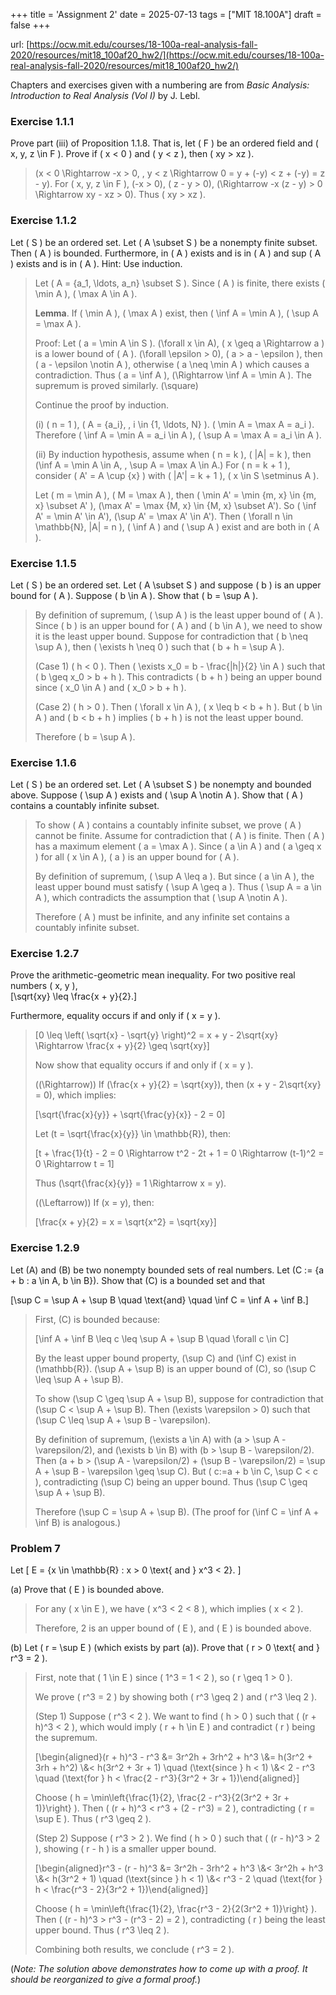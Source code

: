 +++
title = 'Assignment 2'
date = 2025-07-13
tags = ["MIT 18.100A"]
draft = false
+++

url: [https://ocw.mit.edu/courses/18-100a-real-analysis-fall-2020/resources/mit18_100af20_hw2/](https://ocw.mit.edu/courses/18-100a-real-analysis-fall-2020/resources/mit18_100af20_hw2/)

Chapters and exercises given with a numbering are from *Basic Analysis: Introduction to
Real Analysis (Vol I)* by J. Lebl.

### Exercise 1.1.1

Prove part (iii) of Proposition 1.1.8. That is, let \( F \) be an ordered field and \( x, y, z \in F \). Prove if \( x < 0 \) and \( y < z \), then \( xy > xz \).

> \(x < 0 \Rightarrow -x > 0, \, y < z \Rightarrow 0 = y + (-y) < z + (-y) = z - y\). For \( x, y, z \in F \), \(-x > 0\), \( z - y > 0\), \(\Rightarrow -x (z - y) > 0 \Rightarrow xy - xz > 0\). Thus \( xy > xz \).

### Exercise 1.1.2

Let \( S \) be an ordered set. Let \( A \subset S \) be a nonempty finite subset. Then \( A \) is bounded. Furthermore, in \( A \) exists and is in \( A \) and sup \( A \) exists and is in \( A \). Hint: Use induction.

> Let \( A = \{a_1, \ldots, a_n\} \subset S \). Since \( A \) is finite, there exists \( \min A \), \( \max A \in A \).
>
> **Lemma**. If \( \min A \), \( \max A \) exist, then \( \inf A = \min A \), \( \sup A = \max A \).
>
> Proof: Let \( a = \min A \in S \). \(\forall x \in A\), \( x \geq a \Rightarrow a \) is a lower bound of \( A \). \(\forall \epsilon > 0\), \( a > a - \epsilon \), then \( a - \epsilon \notin A \), otherwise \( a \neq \min A \) which causes a contradiction. Thus \( a = \inf A \), \(\Rightarrow \inf A = \min A \). The supremum is proved similarly. \(\square\)
>
> Continue the proof by induction.
>
> (i) \( n = 1 \), \( A = \{a_i\}, \, i \in \{1, \ldots, N\} \). \( \min A = \max A = a_i \). Therefore \( \inf A = \min A = a_i \in A \), \( \sup A = \max A = a_i \in A \).
>
> (ii) By induction hypothesis, assume when \( n = k \), \( |A| = k \), then \(\inf A = \min A \in A, \, \sup A = \max A \in A.\) For \( n = k + 1 \), consider \( A' = A \cup \{x\} \) with \( |A'| = k + 1 \), \( x \in S \setminus A \).
>
> Let \( m = \min A \), \( M = \max A \), then \( \min A' = \min \{m, x\} \in \{m, x\} \subset A' \), \(\max A' = \max \{M, x\} \in \{M, x\} \subset A'\). So \( \inf A' = \min A' \in A'\), \(\sup A' = \max A' \in A'\). Then \( \forall n \in \mathbb{N}, |A| = n \), \( \inf A \) and \( \sup A \) exist and are both in \( A \).

### **Exercise 1.1.5** 

Let \( S \) be an ordered set. Let \( A \subset S \) and suppose \( b \) is an upper bound for \( A \). Suppose \( b \in A \). Show that \( b = \sup A \).

> By definition of supremum, \( \sup A \) is the least upper bound of \( A \). Since \( b \) is an upper bound for \( A \) and \( b \in A \), we need to show it is the least upper bound. Suppose for contradiction that \( b \neq \sup A \), then \( \exists h \neq 0 \) such that \( b + h = \sup A \).
>
> (Case 1) \( h < 0 \). Then \( \exists x_0 = b - \frac{|h|}{2} \in A \) such that \( b \geq x_0 > b + h \). This contradicts \( b + h \) being an upper bound since \( x_0 \in A \) and \( x_0 > b + h \).
>
> (Case 2) \( h > 0 \). Then \( \forall x \in A \), \( x \leq b < b + h \). But \( b \in A \) and \( b < b + h \) implies \( b + h \) is not the least upper bound.
>
> Therefore \( b = \sup A \).

### **Exercise 1.1.6** 

Let \( S \) be an ordered set. Let \( A \subset S \) be nonempty and bounded above. Suppose \( \sup A \) exists and \( \sup A \notin A \). Show that \( A \) contains a countably infinite subset.

> To show \( A \) contains a countably infinite subset, we prove \( A \) cannot be finite. Assume for contradiction that \( A \) is finite. Then \( A \) has a maximum element \( a = \max A \). Since \( a \in A \) and \( a \geq x \) for all \( x \in A \), \( a \) is an upper bound for \( A \).
>
> By definition of supremum, \( \sup A \leq a \). But since \( a \in A \), the least upper bound must satisfy \( \sup A \geq a \). Thus \( \sup A = a \in A \), which contradicts the assumption that \( \sup A \notin A \).
>
> Therefore \( A \) must be infinite, and any infinite set contains a countably infinite subset.

### **Exercise 1.2.7** 

Prove the arithmetic-geometric mean inequality. For two positive real numbers \( x, y \),  
\[\sqrt{xy} \leq \frac{x + y}{2}.\]

Furthermore, equality occurs if and only if \( x = y \).

> \[0 \leq \left( \sqrt{x} - \sqrt{y} \right)^2 = x + y - 2\sqrt{xy} \Rightarrow \frac{x + y}{2} \geq \sqrt{xy}\]
>
> Now show that equality occurs if and only if \( x = y \).
>
> (\(\Rightarrow\)) If \(\frac{x + y}{2} = \sqrt{xy}\), then \(x + y - 2\sqrt{xy} = 0\), which implies:
>
> \[\sqrt{\frac{x}{y}} + \sqrt{\frac{y}{x}} - 2 = 0\]
>
> Let \(t = \sqrt{\frac{x}{y}} \in \mathbb{R}\), then:
>
> \[t + \frac{1}{t} - 2 = 0 \Rightarrow t^2 - 2t + 1 = 0 \Rightarrow (t-1)^2 = 0 \Rightarrow t = 1\]
>
> Thus \(\sqrt{\frac{x}{y}} = 1 \Rightarrow x = y\).
>
> (\(\Leftarrow\)) If \(x = y\), then:
>
> \[\frac{x + y}{2} = x = \sqrt{x^2} = \sqrt{xy}\]

### **Exercise 1.2.9** 

Let \(A\) and \(B\) be two nonempty bounded sets of real numbers. Let \(C := \{a + b : a \in A, b \in B\}\). Show that \(C\) is a bounded set and that  

\[\sup C = \sup A + \sup B \quad \text{and} \quad \inf C = \inf A + \inf B.\]

> First, \(C\) is bounded because:
>
> \[\inf A + \inf B \leq c \leq \sup A + \sup B \quad \forall c \in C\]
>
> By the least upper bound property, \(\sup C\) and \(\inf C\) exist in \(\mathbb{R}\). \(\sup A + \sup B\) is an upper bound of \(C\), so \(\sup C \leq \sup A + \sup B\). 
> 
> To show \(\sup C \geq \sup A + \sup B\), suppose for contradiction that \(\sup C < \sup A + \sup B\). Then \(\exists \varepsilon > 0\) such that \(\sup C \leq \sup A + \sup B - \varepsilon\). 
> 
> By definition of supremum, \(\exists a \in A\) with \(a > \sup A - \varepsilon/2\), and \(\exists b \in B\) with \(b > \sup B - \varepsilon/2\). Then \(a + b > (\sup A - \varepsilon/2) + (\sup B - \varepsilon/2) = \sup A + \sup B - \varepsilon \geq \sup C\). But \( c:=a + b \in C, \sup C < c \), contradicting \(\sup C\) being an upper bound. Thus \(\sup C \geq \sup A + \sup B\).
>
> Therefore \(\sup C = \sup A + \sup B\). (The proof for \(\inf C = \inf A + \inf B\) is analogous.)

### Problem 7

Let
\[ E = \{x \in \mathbb{R} : x > 0 \text{ and } x^3 < 2\}. \]

(a) Prove that \( E \) is bounded above.

> For any \( x \in E \), we have \( x^3 < 2 < 8 \), which implies \( x < 2 \).
>
> Therefore, 2 is an upper bound of \( E \), and \( E \) is bounded above.

(b) Let \( r = \sup E \) (which exists by part (a)). Prove that \( r > 0 \text{ and } r^3 = 2 \).

> First, note that \( 1 \in E \) since \( 1^3 = 1 < 2 \), so \( r \geq 1 > 0 \).
>
> We prove \( r^3 = 2 \) by showing both \( r^3 \geq 2 \) and \( r^3 \leq 2 \).
>
> (Step 1) Suppose \( r^3 < 2 \). We want to find \( h > 0 \) such that \( (r + h)^3 < 2 \), which would imply \( r + h \in E \) and contradict \( r \) being the supremum.
>
> \[\begin{aligned}(r + h)^3 - r^3 &= 3r^2h + 3rh^2 + h^3 \\&= h(3r^2 + 3rh + h^2) \\&< h(3r^2 + 3r + 1) \quad (\text{since } h < 1) \\&< 2 - r^3 \quad (\text{for } h < \frac{2 - r^3}{3r^2 + 3r + 1})\end{aligned}\]
>
> Choose \( h = \min\left\{\frac{1}{2}, \frac{2 - r^3}{2(3r^2 + 3r + 1)}\right\} \). Then \( (r + h)^3 < r^3 + (2 - r^3) = 2 \), contradicting \( r = \sup E \). Thus \( r^3 \geq 2 \).
>
> (Step 2) Suppose \( r^3 > 2 \). We find \( h > 0 \) such that \( (r - h)^3 > 2 \), showing \( r - h \) is a smaller upper bound.
>
> \[\begin{aligned}r^3 - (r - h)^3 &= 3r^2h - 3rh^2 + h^3 \\&< 3r^2h + h^3 \\&< h(3r^2 + 1) \quad (\text{since } h < 1) \\&< r^3 - 2 \quad (\text{for } h < \frac{r^3 - 2}{3r^2 + 1})\end{aligned}\]
>
> Choose \( h = \min\left\{\frac{1}{2}, \frac{r^3 - 2}{2(3r^2 + 1)}\right\} \). Then \( (r - h)^3 > r^3 - (r^3 - 2) = 2 \), contradicting \( r \) being the least upper bound. Thus \( r^3 \leq 2 \).
>
> Combining both results, we conclude \( r^3 = 2 \).

(*Note: The solution above demonstrates how to come up with a proof. It should be reorganized to give a formal proof.*)